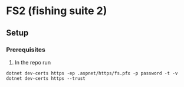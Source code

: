# FS2 (fishing suite 2)

## Setup

### Prerequisites

1. In the repo run

```
dotnet dev-certs https -ep .aspnet/https/fs.pfx -p password -t -v
dotnet dev-certs https --trust
```
